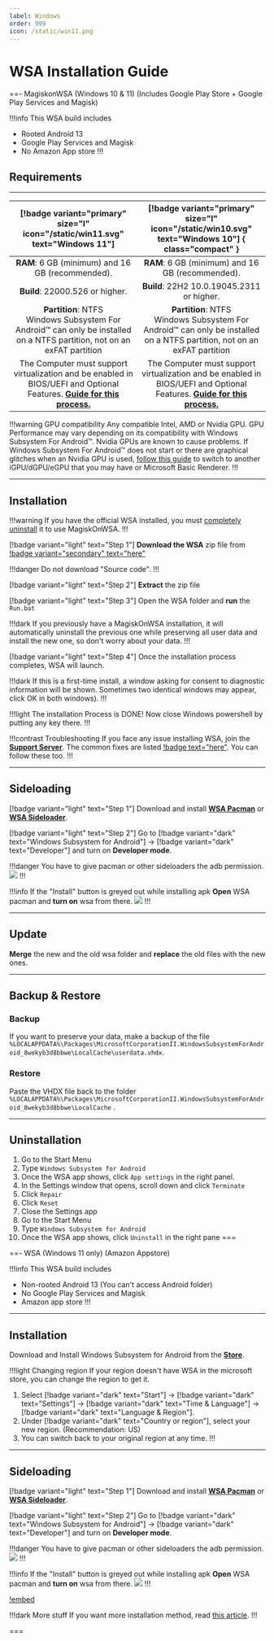 ```yaml
---
label: Windows
order: 999
icon: /static/win11.png
---
```


# WSA Installation Guide

==- MagiskonWSA (Windows 10 & 11) (Includes Google Play Store + Google Play Services and Magisk)

!!!info This WSA build includes
- Rooted Android 13
- Google Play Services and Magisk
- No Amazon App store
!!!

## Requirements
___
|     [!badge variant="primary" size="l" icon="/static/win11.svg" text="Windows 11"]    |    [!badge variant="primary" size="l" icon="/static/win10.svg" text="Windows 10"]  { class="compact" }     |
|:-------------------------:|:-----------------------:|
| **RAM**: 6 GB (minimum) and 16 GB (recommended).| **RAM**: 6 GB (minimum) and 16 GB (recommended).|
| **Build**: 22000.526 or higher.| **Build**: 22H2 10.0.19045.2311 or higher.|
| **Partition**: NTFS <br /> Windows Subsystem For Android™ can only be installed on a NTFS partition, not on an exFAT partition | **Partition**: NTFS <br /> Windows Subsystem For Android™ can only be installed on a NTFS partition, not on an exFAT partition|
| The Computer must support virtualization and be enabled in BIOS/UEFI and Optional Features. [**Guide for this process.**](https://support.microsoft.com/en-us/windows/enable-virtualization-on-windows-11-pcs-c5578302-6e43-4b4b-a449-8ced115f58e1)| The Computer must support virtualization and be enabled in BIOS/UEFI and Optional Features. [**Guide for this process.**](https://support.microsoft.com/en-us/windows/enable-virtualization-on-windows-11-pcs-c5578302-6e43-4b4b-a449-8ced115f58e1)|

!!!warning GPU compatibility
Any compatible Intel, AMD or Nvidia GPU. GPU Performance may vary depending on its compatibility with Windows Subsystem For Android™. Nvidia GPUs are known to cause problems. If Windows Subsystem For Android™ does not start or there are graphical glitches when an Nvidia GPU is used, [follow this guide](https://github.com/MustardChef/WSABuilds/blob/master/Guides/ChangingGPU.md) to switch to another iGPU/dGPU/eGPU  that you may have or Microsoft Basic Renderer.
!!!
___
## Installation

!!!warning If you have the official WSA installed, you must [completely uninstall](#uninstallation) it to use MagiskOnWSA.
!!!

[!badge variant="light" text="Step 1"] **Download the WSA** zip file from [!badge variant="secondary" text="here"](https://github.com/MustardChef/WSABuilds#downloads)

!!!danger Do not download "Source code".
!!!

[!badge variant="light" text="Step 2"] **Extract** the zip file

[!badge variant="light" text="Step 3"] Open the WSA folder and **run** the `Run.bat`

!!!dark
If you previously have a MagiskOnWSA installation, it will automatically uninstall the previous one while preserving all user data and install the new one, so don't worry about your data.
!!!


[!badge variant="light" text="Step 4"] Once the installation process completes, WSA will launch.

!!!dark
If this is a first-time install, a window asking for consent to diagnostic information will be shown. Sometimes two identical windows may appear, click OK in both windows).
!!!

!!!light The installation Process is DONE!
Now close Windows powershell by putting any key there.
!!!

!!!contrast Troubleshooting
If you face any issue installing WSA, join the [**Support Server**](https://discord.com/invite/2thee7zzHZ). The common fixes are listed [!badge text="here"](/troubleshooting.md/#wsa). You can follow these too.
!!!

___
## Sideloading

[!badge variant="light" text="Step 1"] Download and install [**WSA Pacman**](https://github.com/alesimula/wsa_pacman/releases) or [**WSA Sideloader**](https://github.com/infinitepower18/WSA-Sideloader).

[!badge variant="light" text="Step 2"] Go to [!badge variant="dark" text="Windows Subsystem for Android"] → [!badge variant="dark" text="Developer"] and turn on **Developer mode**.

!!!danger You have to give pacman or other sideloaders the adb permission.
![](https://media.discordapp.net/attachments/1015131233824538624/1062611905249820733/allow.png)
!!!

!!!info If the "Install" button is greyed out while installing apk
**Open** WSA pacman and **turn on** wsa from there.
![](https://media.discordapp.net/attachments/1015131233824538624/1062610433506287708/WSA-pacman_x7UaiviLSW.png)
!!!

___
## Update

**Merge** the new and the old wsa folder and **replace** the old files with the new ones.

___
## Backup & Restore

### Backup
If you want to preserve your data, make a backup of the file `%LOCALAPPDATA%\Packages\MicrosoftCorporationII.WindowsSubsystemForAndroid_8wekyb3d8bbwe\LocalCache\userdata.vhdx`.

### Restore
Paste the VHDX file back to the folder `%LOCALAPPDATA%\Packages\MicrosoftCorporationII.WindowsSubsystemForAndroid_8wekyb3d8bbwe\LocalCache` .

___
## Uninstallation

1. Go to the Start Menu
2. Type `Windows Subsystem for Android`
3. Once the WSA app shows, click `App settings` in the right panel.
4. In the Settings window that opens, scroll down and click `Terminate`
5. Click `Repair`
6. Click `Reset`
7. Close the Settings app
8. Go to the Start Menu
9. Type `Windows Subsystem for Android`
10. Once the WSA app shows, click `Uninstall` in the right pane
===

==- WSA (Windows 11 only) (Amazon Appstore)

!!!info This WSA build includes
- Non-rooted Android 13 (You can't access Android folder)
- No Google Play Services and Magisk
- Amazon app store
!!!
___
## Installation

Download and Install Windows Subsystem for Android from the [**Store**](https://apps.microsoft.com/store/detail/windows-subsystem-for-android%E2%84%A2-with-amazon-appstore/9P3395VX91NR?hl=en-us&gl=us).

!!!light Changing region
If your region doesn't have WSA in the microsoft store, you can change the region to get it.
1. Select [!badge variant="dark" text="Start"] → [!badge variant="dark" text="Settings"] → [!badge variant="dark" text="Time & Language"] → [!badge variant="dark" text="Language & Region"].
2. Under [!badge variant="dark" text="Country or region"], select your new region. (Recommendation: US)
3. You can switch back to your original region at any time.
!!!

___
## Sideloading

[!badge variant="light" text="Step 1"] Download and install [**WSA Pacman**](https://github.com/alesimula/wsa_pacman/releases) or [**WSA Sideloader**](https://github.com/infinitepower18/WSA-Sideloader).

[!badge variant="light" text="Step 2"] Go to [!badge variant="dark" text="Windows Subsystem for Android"] → [!badge variant="dark" text="Developer"] and turn on **Developer mode**.

!!!danger You have to give pacman or other sideloaders the adb permission.
![](https://media.discordapp.net/attachments/1015131233824538624/1062611905249820733/allow.png)
!!!

!!!info If the "Install" button is greyed out while installing apk
**Open** WSA pacman and **turn on** wsa from there.
![](https://media.discordapp.net/attachments/1015131233824538624/1062610433506287708/WSA-pacman_x7UaiviLSW.png)
!!!

[!embed](https://www.youtube-nocookie.com/embed/m4JA-4tWM_o)

!!!dark More stuff
If you want more installation method, read [this article](https://www.androidpolice.com/set-up-wsa-windows-11-android-apps/).
!!!

===
